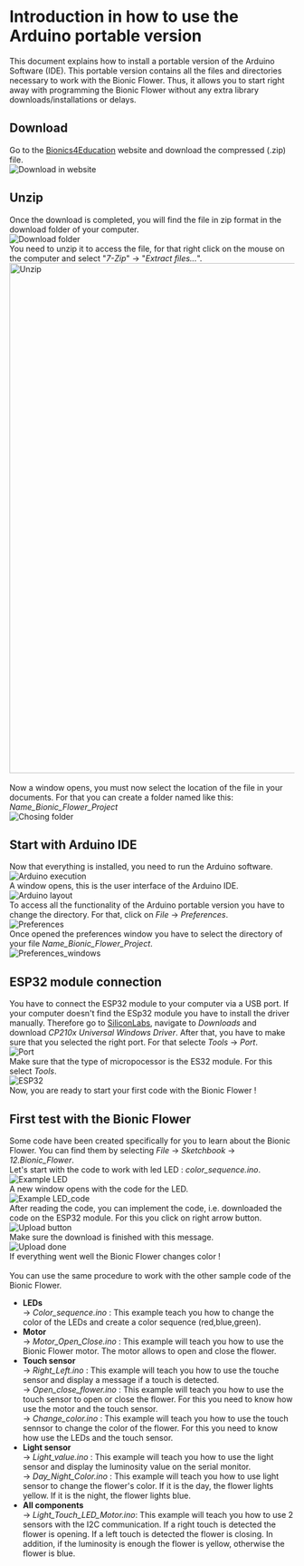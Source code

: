 # Introduction in how to use the Arduino portable version

This document explains how to install a portable version of the Arduino Software (IDE). This portable version contains all the files and directories necessary to work with the Bionic Flower. Thus, it allows you to start right away with programming the Bionic Flower without any extra library downloads/installations or delays.
## Download 
Go to the [Bionics4Education](https://www.bionics4education.com/startseite/support) website and download the compressed (.zip) file.
<br>![Download in website](../img/Dowload_website.png)

## Unzip 
Once the download is completed, you will find the file in zip format in the download folder of your computer.
<br>![Download folder](../img/Dowload_folder.PNG)
<br>You need to unzip it to access the file, for that right click on the mouse on the computer and select "*7-Zip*" -> "*Extract files...*".
<br><img src="../img/Unzip.png" alt="Unzip" width="900"/> <br>
<br>Now a window opens, you must now select the location of the file in your documents. For that you can create a folder named like this: *Name_Bionic_Flower_Project*
<br>![Chosing folder](../img/Chosing_folder.png)

## Start with Arduino IDE 
Now that everything is installed, you need to run the Arduino software.
<br>![Arduino execution ](../img/arduino_execution.png)
<br>A window opens, this is the user interface of the Arduino IDE. 
<br>![Arduino layout ](../img/Arduino_Layout.PNG)
<br>To access all the functionality of the Arduino portable version you have to change the directory. For that, click on *File* -> *Preferences*.
<br>![Preferences](../img/Preferences.PNG)
<br>Once opened the preferences window you have to select the directory of your file *Name_Bionic_Flower_Project*. 
<br>![Preferences_windows](../img/Preferecnes_windows.png)

## ESP32 module connection 
You have to connect the ESP32 module to your computer via a USB port.  If your computer doesn't find the ESp32 module you have to install the driver manually. Therefore go to [SiliconLabs](https://www.silabs.com/developers/usb-to-uart-bridge-vcp-drivers), navigate to *Downloads* and download *CP210x Universal Windows Driver*. After that, you have to make sure that you selected the right port. For that selecte *Tools* -> *Port*.
<br>![Port](../img/Port.PNG)
<br> Make sure that the type of micropocessor is the ES32 module. For this select *Tools*. 
<br>![ESP32](../img/ESp32_module.PNG)
<br>Now, you are ready to start your first code with the Bionic Flower ! 

## First test with the Bionic Flower
Some code have been created specifically for you to learn about the Bionic Flower. You can find them by selecting *File* -> *Sketchbook* -> *12.Bionic_Flower*.
<br>Let's start with the code to work with led LED : *color_sequence.ino*. 
<br>![Example LED](../img/color_sequence_exemple.PNG)
<br> A new window opens with the code for the LED. 
<br>![Example LED_code](../img/Color_sequence_code.PNG)
<br> After reading the code, you can implement the code, i.e. downloaded the code on the ESP32 module. For this you click on right arrow button. 
<br>![Upload button](../img/upload.png)
<br>Make sure the download is finished with this message. 
<br>![Upload done](../img/upload_done.PNG)
<br> If everything went well the Bionic Flower changes color ! 
<br>
<br> You can use the same procedure to work with the other sample code of the Bionic Flower. 
* **LEDs**
    <br>-> *Color_sequence.ino* : This example teach you how to change the color of the LEDs and create a color sequence (red,blue,green).
 * **Motor**
    <br>-> *Motor_Open_Close.ino* : This example will teach you how to use the Bionic Flower motor. The motor allows to open and close the flower. 
 * **Touch sensor**
   <br> -> *Right_Left.ino* : This example will teach you how to use the touche sensor and display a message if a touch is detected.
   <br> -> *Open_close_flower.ino* : This example will teach you how to use the touch sensor to open or close the flower. For this you need to know how use the motor and the touch sensor. 
   <br> -> *Change_color.ino* : This example will teach you how to use the touch sennsor to change the color of the flower. For this you need to know how use the LEDs and the touch sensor.  
 * **Light sensor**
   <br> -> *Light_value.ino* : This example will teach you how to use the light sensor and display the luminosity value on the serial monitor.
   <br> -> *Day_Night_Color.ino* : This example will teach you how to use light sensor to change the flower's color. If it is the day, the flower lights yellow. If it is the night, the flower lights blue. 
 * **All components** 
 <br> -> *Light_Touch_LED_Motor.ino*: This example will teach you how to use 2 sensors with the I2C communication. If a right touch is detected the flower is opening. If a left touch is detected the flower is closing. In addition, if the luminosity is enough the flower is yellow, otherwise the flower is blue.





